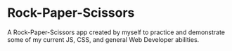 # Rock-Paper-Scissors

A Rock-Paper-Scissors app created by myself to practice and demonstrate some of my current JS, CSS, and general Web Developer abilities.
